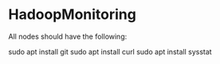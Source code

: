# HadoopMonitoring

All nodes should have the following:

sudo apt install git
sudo apt install curl
sudo apt install sysstat

